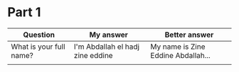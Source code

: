 # Part 1


| Question                | My answer                        | Better answer                      |
| ----------------------- | -------------------------------- | ---------------------------------- |
| What is your full name? | I'm Abdallah el hadj zine eddine | My name is Zine Eddine Abdallah... |
|                         |                                  |                                    |
